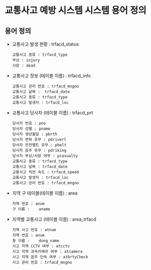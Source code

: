 # 교통사고 예방 시스템 시스템 용어 정의

## 용어 정의

- 교통사고 발생 현황 : trfacd_status

      교통사고 종류 : trfacd_type
      부상 : injury
      사망 : dead

- 교통사고 정보 (테이블 이름) : trfacd_info
      
      교통사고 관리 번호 : trfacd_mngno
      교통사고 날짜 :  trfacd_date
      교통사고 종류 : trfacd_type
      교통사고 발생지 : trfacd_loc

- 교통사고 당사자 (테이블 이름) : trfacd_prt

      당사자 번호 : pno
      당사자 성별 : pname
      당사자 생년월일 : pbrth
      당사자 면허 유무 : pdriverl
      당사자 안전벨트 유무 : pbelt
      당사자 음주 유무 : pdriking
      당사자 부상/사망 여부 : pcasualty
      교통사고 종류 : trfacd_type
      교통사고 날짜 : trfacd_date
      교통사고 직전 속도 : trfacd_speed
      교통사고 발생지 : trfacd_loc
      교통사고 관리 번호 : trfacd_mngno
      

- 지역 구 테이블(테이블 이름) : area

      지역 번호 : anum
      구 이름 :	aname

- 지역별 교통사고 (테이블 이름) : area_trfacd

      지역 사고 번호 : atnum
      지역 번호 : anum
      동 이름 :	dong_name
      사고 지역 CCTV 여부 : atcctv
      사고 지역 과속카메라 여부 : atcamera
      사고 지역 음주 단속 여부 : atbrtyCheck
      사고 관리 번호 : trfacd_mngno

